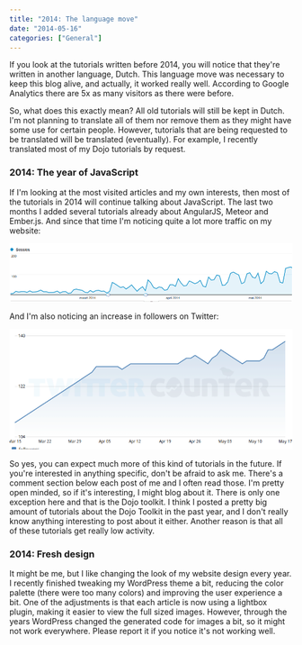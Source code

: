 ```yaml
---
title: "2014: The language move"
date: "2014-05-16"
categories: ["General"]
---
```


If you look at the tutorials written before 2014, you will notice that they're written in another language, Dutch. This language move was necessary to keep this blog alive, and actually, it worked really well. According to Google Analytics there are 5x as many visitors as there were before.

So, what does this exactly mean? All old tutorials will still be kept in Dutch. I'm not planning to translate all of them nor remove them as they might have some use for certain people. However, tutorials that are being requested to be translated will be translated (eventually). For example, I recently translated most of my Dojo tutorials by request.

### 2014: The year of JavaScript

If I'm looking at the most visited articles and my own interests, then most of the tutorials in 2014 will continue talking about JavaScript. The last two months I added several tutorials already about AngularJS, Meteor and Ember.js. And since that time I'm noticing quite a lot more traffic on my website:

![analytics](images/analytics.png)

And I'm also noticing an increase in followers on Twitter:

![twitter](images/twitter.png)

So yes, you can expect much more of this kind of tutorials in the future. If you're interested in anything specific, don't be afraid to ask me. There's a comment section below each post of me and I often read those. I'm pretty open minded, so if it's interesting, I might blog about it. There is only one exception here and that is the Dojo toolkit. I think I posted a pretty big amount of tutorials about the Dojo Toolkit in the past year, and I don't really know anything interesting to post about it either. Another reason is that all of these tutorials get really low activity.

### 2014: Fresh design

It might be me, but I like changing the look of my website design every year. I recently finished tweaking my WordPress theme a bit, reducing the color palette (there were too many colors) and improving the user experience a bit. One of the adjustments is that each article is now using a lightbox plugin, making it easier to view the full sized images. However, through the years WordPress changed the generated code for images a bit, so it might not work everywhere. Please report it if you notice it's not working well.
